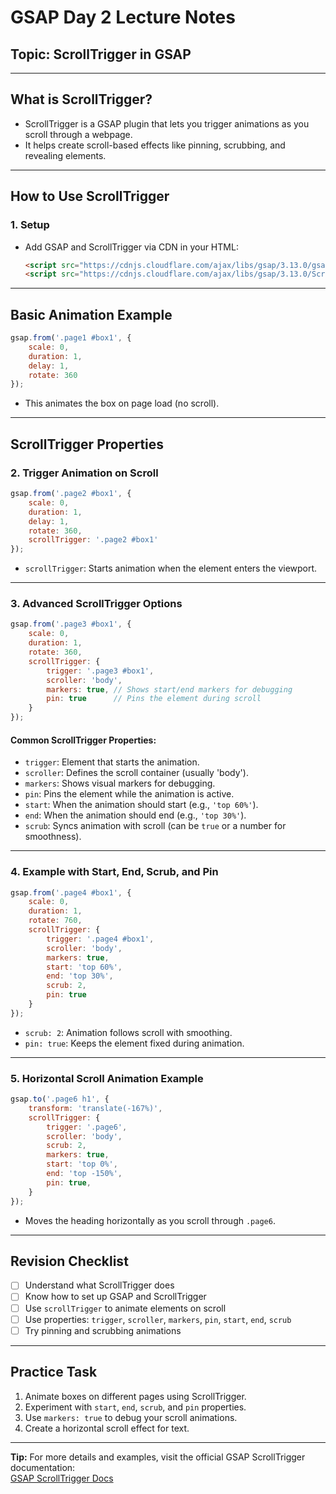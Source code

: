 # GSAP Day 2 Lecture Notes

## Topic: ScrollTrigger in GSAP

---

## What is ScrollTrigger?
- ScrollTrigger is a GSAP plugin that lets you trigger animations as you scroll through a webpage.
- It helps create scroll-based effects like pinning, scrubbing, and revealing elements.

---

## How to Use ScrollTrigger

### 1. Setup
- Add GSAP and ScrollTrigger via CDN in your HTML:
  ```html
  <script src="https://cdnjs.cloudflare.com/ajax/libs/gsap/3.13.0/gsap.min.js"></script>
  <script src="https://cdnjs.cloudflare.com/ajax/libs/gsap/3.13.0/ScrollTrigger.min.js"></script>
  ```

---

## Basic Animation Example

```javascript
gsap.from('.page1 #box1', {
    scale: 0,
    duration: 1,
    delay: 1,
    rotate: 360
});
```
- This animates the box on page load (no scroll).

---

## ScrollTrigger Properties

### 2. Trigger Animation on Scroll

```javascript
gsap.from('.page2 #box1', {
    scale: 0,
    duration: 1,
    delay: 1,
    rotate: 360,
    scrollTrigger: '.page2 #box1'
});
```
- `scrollTrigger`: Starts animation when the element enters the viewport.

---

### 3. Advanced ScrollTrigger Options

```javascript
gsap.from('.page3 #box1', {
    scale: 0,
    duration: 1,
    rotate: 360,
    scrollTrigger: {
        trigger: '.page3 #box1',
        scroller: 'body',
        markers: true, // Shows start/end markers for debugging
        pin: true      // Pins the element during scroll
    }
});
```

#### Common ScrollTrigger Properties:
- `trigger`: Element that starts the animation.
- `scroller`: Defines the scroll container (usually 'body').
- `markers`: Shows visual markers for debugging.
- `pin`: Pins the element while the animation is active.
- `start`: When the animation should start (e.g., `'top 60%'`).
- `end`: When the animation should end (e.g., `'top 30%'`).
- `scrub`: Syncs animation with scroll (can be `true` or a number for smoothness).

---

### 4. Example with Start, End, Scrub, and Pin

```javascript
gsap.from('.page4 #box1', {
    scale: 0,
    duration: 1,
    rotate: 760,
    scrollTrigger: {
        trigger: '.page4 #box1',
        scroller: 'body',
        markers: true,
        start: 'top 60%',
        end: 'top 30%',
        scrub: 2,
        pin: true
    }
});
```
- `scrub: 2`: Animation follows scroll with smoothing.
- `pin: true`: Keeps the element fixed during animation.

---

### 5. Horizontal Scroll Animation Example

```javascript
gsap.to('.page6 h1', {
    transform: 'translate(-167%)',
    scrollTrigger: {
        trigger: '.page6',
        scroller: 'body',
        scrub: 2,
        markers: true,
        start: 'top 0%',
        end: 'top -150%',
        pin: true,
    }
});
```
- Moves the heading horizontally as you scroll through `.page6`.

---

## Revision Checklist

- [ ] Understand what ScrollTrigger does
- [ ] Know how to set up GSAP and ScrollTrigger
- [ ] Use `scrollTrigger` to animate elements on scroll
- [ ] Use properties: `trigger`, `scroller`, `markers`, `pin`, `start`, `end`, `scrub`
- [ ] Try pinning and scrubbing animations

---

## Practice Task

1. Animate boxes on different pages using ScrollTrigger.
2. Experiment with `start`, `end`, `scrub`, and `pin` properties.
3. Use `markers: true` to debug your scroll animations.
4. Create a horizontal scroll effect for text.

---

**Tip:** For more details and examples, visit the official GSAP ScrollTrigger documentation:  
[GSAP ScrollTrigger Docs](https://greensock.com/scrolltrigger/)

<!-- Day 2 in GSAP -->
<!-- Learn about scrollTrigger, with scrollTrigger property's are trigger, scroller, markers, pin, start, end, scrub. -->